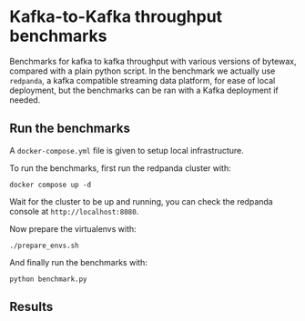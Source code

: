 # Kafka-to-Kafka throughput benchmarks

Benchmarks for kafka to kafka throughput with various versions of bytewax, compared with a plain python script.
In the benchmark we actually use `redpanda`, a kafka compatible streaming data platform, for ease of local deployment,
but the benchmarks can be ran with a Kafka deployment if needed.

## Run the benchmarks

A `docker-compose.yml` file is given to setup local infrastructure.

To run the benchmarks, first run the redpanda cluster with:
```
docker compose up -d
```

Wait for the cluster to be up and running, you can check the redpanda console at `http://localhost:8080`.

Now prepare the virtualenvs with:

```
./prepare_envs.sh
```

And finally run the benchmarks with:

```
python benchmark.py
```

## Results
